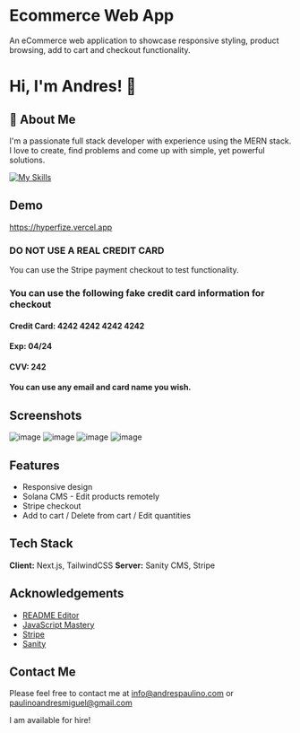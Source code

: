 
# Ecommerce Web App

An eCommerce web application to showcase responsive styling, product browsing, add to cart and checkout functionality. 

# Hi, I'm Andres! 👋


## 🚀 About Me
I'm a passionate full stack developer with experience using the MERN stack. I love to create, find problems and come up with simple, yet powerful solutions.

[![My Skills](https://skillicons.dev/icons?i=js,html,css,sass,tailwind,bootstrap,express,react,figma,firebase,git,materialui,mysql,netlify,nodejs,ps,vscode)](https://skillicons.dev)


## Demo

https://hyperfize.vercel.app


### DO NOT USE A REAL CREDIT CARD 

You can use the Stripe payment checkout to test functionality.

### You can use the following fake credit card information for checkout

#### Credit Card: 4242 4242 4242 4242
#### Exp: 04/24
#### CVV: 242

#### You can use any email and card name you wish.

## Screenshots

![image](https://user-images.githubusercontent.com/93609044/167237953-b80b1153-125c-4d71-b264-b02eb01500ee.png)
![image](https://user-images.githubusercontent.com/93609044/167237978-31d897a5-7797-4cf4-b6b3-476b89b58de1.png)
![image](https://user-images.githubusercontent.com/93609044/167238006-7828196d-aee6-4d57-a60e-e88633b2b59e.png)
![image](https://user-images.githubusercontent.com/93609044/167238033-5cc7f8eb-648d-49ae-a9b5-be6384816aa2.png)

## Features

- Responsive design
- Solana CMS - Edit products remotely
- Stripe checkout
- Add to cart / Delete from cart / Edit quantities


## Tech Stack

**Client:** Next.js, TailwindCSS
**Server:** Sanity CMS, Stripe


## Acknowledgements

 - [README Editor](https://readme.so/editor)
 - [JavaScript Mastery](https://www.youtube.com/c/JavaScriptMastery)
 - [Stripe](https://stripe.com)
 - [Sanity](https://www.sanity.io)

## Contact Me

Please feel free to contact me at info@andrespaulino.com or paulinoandresmiguel@gmail.com

I am available for hire!
